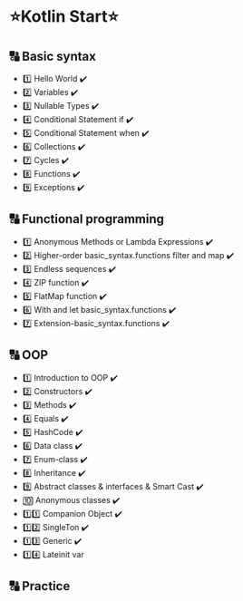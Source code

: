 # ⭐Kotlin Start⭐
## 🔠 Basic syntax
- 1️⃣ Hello World ✔️
- 2️⃣ Variables ✔️
- 3️⃣ Nullable Types ✔️
- 4️⃣ Conditional Statement if ✔️
- 5️⃣ Conditional Statement when ✔️
- 6️⃣ Collections ✔️
- 7️⃣ Cycles ✔️
- 8️⃣ Functions ✔️
- 9️⃣ Exceptions ✔️
## 🔠 Functional programming
- 1️⃣ Anonymous Methods or Lambda Expressions  ✔️
- 2️⃣ Higher-order basic_syntax.functions filter and map  ✔️
- 3️⃣ Endless sequences  ✔️
- 4️⃣ ZIP function  ✔️
- 5️⃣ FlatMap function  ✔️
- 6️⃣ With and let basic_syntax.functions  ✔️
- 7️⃣ Extension-basic_syntax.functions  ✔️
## 🔠 OOP
- 1️⃣ Introduction to OOP  ✔️
- 2️⃣ Constructors  ✔️
- 3️⃣ Methods  ✔️
- 4️⃣ Equals  ✔️
- 5️⃣ HashCode  ✔️
- 6️⃣ Data class  ✔️
- 7️⃣ Enum-class  ✔️
- 8️⃣ Inheritance  ✔️
- 9️⃣ Abstract classes & interfaces & Smart Cast  ✔️
- 🔟 Anonymous classes  ✔️
- 1️⃣1️⃣ Companion Object  ✔️
- 1️⃣2️⃣ SingleTon  ✔️
- 1️⃣3️⃣ Generic  ✔️
- 1️⃣4️⃣ Lateinit var
## 🔠 Practice